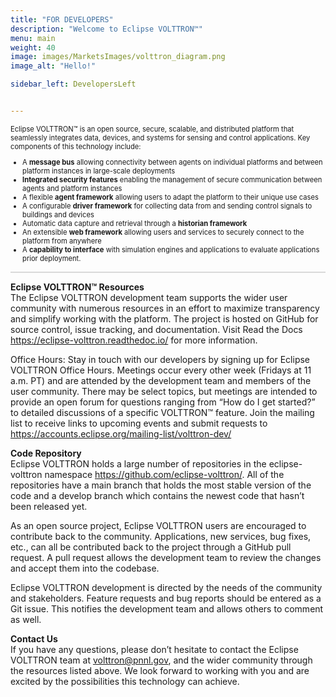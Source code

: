 ```yaml
---
title: "FOR DEVELOPERS"
description: "Welcome to Eclipse VOLTTRON™"
menu: main
weight: 40
image: images/MarketsImages/volttron_diagram.png 
image_alt: "Hello!"

sidebar_left: DevelopersLeft


---
```


<p style="font-size: 80%">
Eclipse VOLTTRON™ is an open source, secure, scalable, and distributed platform that seamlessly integrates data, devices, and systems for sensing and control applications. Key components of this technology include:</p>

<ul style="font-size: 80%">
    <li>A <strong>message bus</strong> allowing connectivity between agents on individual platforms and between platform instances in large-scale deployments</li>
    <li><strong>Integrated security features</strong> enabling the management of secure communication between agents and platform instances</li>
    <li>A flexible <strong>agent framework</strong> allowing users to adapt the platform to their unique use cases</li>
    <li>A configurable <strong>driver framework</strong> for collecting data from and sending control signals to buildings and devices</li>
    <li>Automatic data capture and retrieval through a <strong>historian framework</strong></li>
    <li>An extensible <strong>web framework</strong> allowing users and services to securely connect to the platform from anywhere</li>
    <li>A <b>capability to interface</b> with simulation engines and applications to evaluate applications prior deployment.</li>

</ul>

<hr style="height:2px;border-width:0;color:#d9d9d9;background-color:#d9d9d9">
<!--
- A **message bus** allowing connectivity between agents on individual platforms and between platform instances in large-scale deployments
- **Integrated security features** enabling the management of secure communication between agents and platform instances
- A flexible **agent framework** allowing users to adapt the platform to their unique use cases
- A configurable **driver framework** for collecting data from and sending control signals to buildings and devices
- Automatic data capture and retrieval through a **historian framework**
- An extensible **web framework** allowing users and services to securely connect to the platform from anywhere
- A **capability to interface** with simulation engines and applications to evaluate applications prior to deployment.
 -->

**Eclipse VOLTTRON™ Resources**  
The Eclipse VOLTTRON development team supports the wider user community with numerous resources in an effort to maximize transparency and simplify working with the platform. The project is hosted on GitHub for source control, issue tracking, and documentation. Visit Read the Docs <https://eclipse-volttron.readthedoc.io/> for more information.

Office Hours: Stay in touch with our developers by signing up for Eclipse VOLTTRON Office Hours. Meetings occur every other week (Fridays at 11 a.m. PT) and are attended by the development team and members of the user community. There may be select topics, but meetings are intended to provide an open forum for questions ranging from “How do I get started?” to detailed discussions of a specific VOLTTRON™ feature. Join the mailing list to receive links to upcoming events and submit requests to <https://accounts.eclipse.org/mailing-list/volttron-dev/>

**Code Repository**  
Eclipse VOLTTRON holds a large number of repositories in the eclipse-volttron namespace <https://github.com/eclipse-volttron/>.  All of the repositories have a main branch that holds the most stable version of the code and a develop branch which contains the newest code that hasn’t been released yet.

As an open source project, Eclipse VOLTTRON users are encouraged to contribute back to the community. Applications, new services, bug fixes, etc., can all be contributed back to the project through a GitHub pull request. A pull request allows the development team to review the changes and accept them into the codebase.

Eclipse VOLTTRON development is directed by the needs of the community and stakeholders. Feature requests and bug reports should be entered as a Git issue. This notifies the development team and allows others to comment as well.

**Contact Us**</br>
If you have any questions, please don’t hesitate to contact the Eclipse VOLTTRON team at <volttron@pnnl.gov>, and the wider community through the resources listed above. We look forward to working with you and are excited by the possibilities this technology can achieve.
